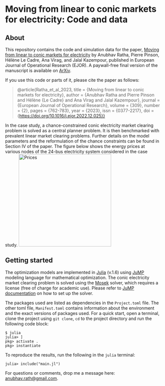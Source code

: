 # Moving from linear to conic markets for electricity: Code and data

## About
This repository contains the code and simulation data for the paper, [Moving from linear to conic markets for electricity](https://doi.org/10.1016/j.ejor.2022.12.025) by Anubhav Ratha, Pierre Pinson, Hélène Le Cadre, Ana Virag, and Jalal Kazempour, published in European Journal of Operational Research (EJOR). A paywall-free final version of the manuscript is available on [ArXiv](https://arxiv.org/abs/2103.12122).

If you use this code or parts of it, please cite the paper as follows:
> @article{Ratha_et_al_2023, title = {Moving from linear to conic markets for electricity},
author = {Anubhav Ratha and Pierre Pinson and Hélène {Le Cadre} and Ana Virag and Jalal Kazempour},
journal = {European Journal of Operational Research}, volume = {309}, number = {2}, pages = {762-783}, year = {2023}, issn = {0377-2217}, doi = {https://doi.org/10.1016/j.ejor.2022.12.025}}


In the case study, a chance-constrained conic electricity market clearing problem is solved as a central planner problem. It is then benchmarked with prevalent linear market clearing problems. Further details on the model parameters and the reformulation of the chance constraints can be found in Section IV of the paper. The figure below shows the energy prices at various nodes of the 24-bus electricity system considered in the case study.
<img width="300" alt="Prices" src="https://user-images.githubusercontent.com/19344128/172192699-5064902d-8b1b-4002-87a1-5203a66cf906.png">


## Getting started
The optimization models are implemented in [Julia](https://julialang.org) (v.1.6) using [JuMP](https://github.com/JuliaOpt/JuMP.jl) modeling language for mathematical optimization. The conic electricity market clearing problem is solved using the [Mosek](https://www.mosek.com) solver, which requires a license (free of charge for academic use). Please refer to [JuMP documentation](https://jump.dev/JuMP.jl/stable/installation/#Supported-solvers) on how to set up the solver.

The packages used are listed as dependencies in the `Project.toml` file. The other toml file, `Manifest.toml` contains information about the environment and the exact versions of packages used. For a quick start, open a terminal, clone the project using ```git clone```, ```cd``` to the project directory and run the following code block:
```
$ julia 
julia> ]
pkg> activate .
pkg> instantiate
```
To reproduce the results, run the following in the ```julia``` terminal:
```
julia> include("main.jl")
```

For questions or comments, drop me a message here: [anubhav.rath@gmail.com](mailto:anubhav.rath@gmail.com).
